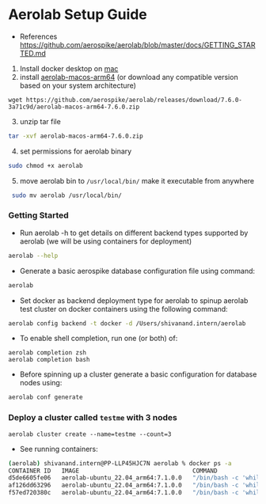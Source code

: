 # Aerolab Setup Guide

- References https://github.com/aerospike/aerolab/blob/master/docs/GETTING_STARTED.md 

1. Install docker desktop on [mac](https://www.docker.com/products/docker-desktop/)
2. install [aerolab-macos-arm64](https://github.com/aerospike/aerolab/releases/download/7.6.0-3a71c9d/aerolab-macos-arm64-7.6.0.zip) (or download any compatible version based on your system architecture)
```
wget https://github.com/aerospike/aerolab/releases/download/7.6.0-3a71c9d/aerolab-macos-arm64-7.6.0.zip
```
3. unzip tar file
```bash 
tar -xvf aerolab-macos-arm64-7.6.0.zip
```
4. set permissions for aerolab binary
```bash
sudo chmod +x aerolab
```
5. move aerolab bin to `/usr/local/bin/` make it executable from anywhere
```bash
 sudo mv aerolab /usr/local/bin/
```


### **Getting Started**

- Run aerolab -h to get details on different backend types supported by aerolab (we will be using containers for deployment)
```bash
aerolab --help
```
- Generate a basic aerospike database configuration file using command:
```bash
aerolab 
```

- Set docker as backend deployment type for aerolab to spinup aerolab test cluster on docker containers using the following command:
```bash
aerolab config backend -t docker -d /Users/shivanand.intern/aerolab
```
- To enable shell completion, run one (or both) of:

```
aerolab completion zsh
aerolab completion bash
```
- Before spinning up a cluster generate a basic configuration for database nodes using:
```bash
aerolab conf generate
```
### Deploy a cluster called `testme` with 3 nodes
```
aerolab cluster create --name=testme --count=3
```
- See running containers:
```bash
(aerolab) shivanand.intern@PP-LLP45HJC7N aerolab % docker ps -a
CONTAINER ID   IMAGE                                COMMAND                  CREATED          STATUS          PORTS                    NAMES
d5de6605fe06   aerolab-ubuntu_22.04_arm64:7.1.0.0   "/bin/bash -c 'while…"   10 minutes ago   Up 10 minutes   0.0.0.0:3102->3102/tcp   aerolab-testme_3
af126dd63296   aerolab-ubuntu_22.04_arm64:7.1.0.0   "/bin/bash -c 'while…"   10 minutes ago   Up 10 minutes   0.0.0.0:3101->3101/tcp   aerolab-testme_2
f57ed720380c   aerolab-ubuntu_22.04_arm64:7.1.0.0   "/bin/bash -c 'while…"   10 minutes ago   Up 10 minutes   0.0.0.0:3100->3100/tcp   aerolab-testme_1


```
